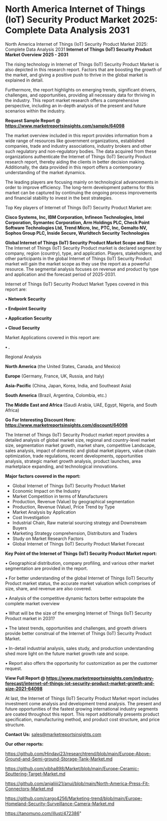 # North America Internet of Things (IoT) Security Product Market 2025: Complete Data Analysis 2031
 North America Internet of Things (IoT) Security Product Market 2025: Complete Data Analysis 2031
<Strong> Internet of Things (IoT) Security Product Market Overview 2025 - 2031</strong>

The rising technology in Internet of Things (IoT) Security Product Market is also depicted in this research report. Factors that are boosting the growth of the market, and giving a positive push to thrive in the global market is explained in detail.

Furthermore, the report highlights on emerging trends, significant drivers, challenges, and opportunities, providing all necessary data for thriving in the industry. This report market research offers a comprehensive perspective, including an in-depth analysis of the present and future scenarios within the industry.

<strong>Request Sample Report @ <a href=https://www.marketreportsinsights.com/sample/64098>https://www.marketreportsinsights.com/sample/64098</a></strong>

The market overview included in this report provides information from a wide range of resources like government organizations, established companies, trade and industry associations, industry brokers and other such regulatory and non-regulatory bodies. The data acquired from these organizations authenticate the Internet of Things (IoT) Security Product research report, thereby aiding the clients in better decision making. Additionally, the data provided in this report offers a contemporary understanding of the market dynamics.

The leading players are focusing mainly on technological advancements in order to improve efficiency. The long-term development patterns for this market can be captured by continuing the ongoing process improvements and financial stability to invest in the best strategies.

Top Key players of Internet of Things (IoT) Security Product Market are:

<strong>Cisco Systems, Inc, IBM Corporation, Infineon Technologies, Intel Corporation, Symantec Corporation, Arm Holdings PLC, Check Point Software Technologies Ltd, Trend Micro, Inc, PTC, Inc, Gemalto NV, Sophos Group PLC, Inside Secure, Wurldtech Security Technologies</strong>

<strong><b>Global Internet of Things (IoT) Security Product Market Scope and Size:</b></strong>
The Internet of Things (IoT) Security Product market is declared segment by company, region (country), type, and application. Players, stakeholders, and other participants in the global Internet of Things (IoT) Security Product market will gain the market scope as they use the report as a powerful resource. The segmental analysis focuses on revenue and product by type and application and the forecast period of 2025-2031.

Internet of Things (IoT) Security Product Market Types covered in this report are:

<strong>• Network Security

• Endpoint Security

• Application Security

• Cloud Security</strong>

Market Applications covered in this report are:

<strong>• .</strong> 

Regional Analysis

<strong>North America</strong> (the United States, Canada, and Mexico)

<strong>Europe</strong> (Germany, France, UK, Russia, and Italy)

<strong>Asia-Pacific</strong> (China, Japan, Korea, India, and Southeast Asia)

<strong>South America</strong> (Brazil, Argentina, Colombia, etc.)

<strong>The Middle East and Africa</strong> (Saudi Arabia, UAE, Egypt, Nigeria, and South Africa)

<strong>Go For Interesting Discount Here: <a href=https://www.marketreportsinsights.com/discount/64098>https://www.marketreportsinsights.com/discount/64098</a></strong>

The Internet of Things (IoT) Security Product market report provides a detailed analysis of global market size, regional and country-level market size, segmentation market growth, market share, competitive Landscape, sales analysis, impact of domestic and global market players, value chain optimization, trade regulations, recent developments, opportunities analysis, strategic market growth analysis, product launches, area marketplace expanding, and technological innovations.

<strong><b>Major factors covered in the report:</b></strong>
<ul>
  <li>Global Internet of Things (IoT) Security Product Market </li>
  <li>Economic Impact on the Industry</li>
  <li>Market Competition in terms of Manufacturers</li>
  <li>Production, Revenue (Value) by geographical segmentation</li>
  <li>Production, Revenue (Value), Price Trend by Type</li>
  <li>Market Analysis by Application</li>
  <li>Cost Investigation</li>
  <li>Industrial Chain, Raw material sourcing strategy and Downstream Buyers</li>
  <li>Marketing Strategy comprehension, Distributors and Traders</li>
  <li>Study on Market Research Factors</li>
  <li>Global Internet of Things (IoT) Security Product Market Forecast</li>
</ul>

<strong><b>Key Point of the Internet of Things (IoT) Security Product Market report:</b></strong>

• Geographical distribution, company profiling, and various other market segmentation are provided in the report.

• For better understanding of the global Internet of Things (IoT) Security Product market status, the accurate market valuation which comprises of size, share, and revenue are also covered.

• Analysis of the competitive dynamic factors better extrapolate the complete market overview

• What will be the size of the emerging Internet of Things (IoT) Security Product market in 2031?

• The latest trends, opportunities and challenges, and growth drivers provide better construal of the Internet of Things (IoT) Security Product Market.

• In-detail industrial analysis, sales study, and production understanding shed more light on the future market growth rate and scope.

• Report also offers the opportunity for customization as per the customer request.

<strong><b>View Full Report @ <a href=https://www.marketreportsinsights.com/industry-forecast/internet-of-things-iot-security-product-market-growth-and-size-2021-64098>https://www.marketreportsinsights.com/industry-forecast/internet-of-things-iot-security-product-market-growth-and-size-2021-64098</a></b></strong>


At last, the Internet of Things (IoT) Security Product Market report includes investment come analysis and development trend analysis. The present and future opportunities of the fastest growing international industry segments are coated throughout this report. This report additionally presents product specification, manufacturing method, and product cost structure, and price structure.

<strong>Contact Us:</strong>
sales@marketreportsinsights.com

<strong>Our other reports:</strong>

<a href=https://github.com/Hindavi23/researchtrend/blob/main/Europe-Above-Ground-and-Semi-ground-Storage-Tank-Market.md>https://github.com/Hindavi23/researchtrend/blob/main/Europe-Above-Ground-and-Semi-ground-Storage-Tank-Market.md</a>

<a href=https://github.com/vibha898/Market/blob/main/Europe-Ceramic-Sputtering-Target-Market.md>https://github.com/vibha898/Market/blob/main/Europe-Ceramic-Sputtering-Target-Market.md</a>

<a href=https://github.com/anjaliiii21/anui/blob/main/North-America-Press-Fit-Connectors-Market.md>https://github.com/anjaliiii21/anui/blob/main/North-America-Press-Fit-Connectors-Market.md</a>

<a href=https://github.com/cargo4256/Marketing-trend/blob/main/Europe-Homeland-Security-Surveillance-Camera-Market.md>https://github.com/cargo4256/Marketing-trend/blob/main/Europe-Homeland-Security-Surveillance-Camera-Market.md</a>

<a href=https://tanomuno.com/illust/472386>https://tanomuno.com/illust/472386</a>"
